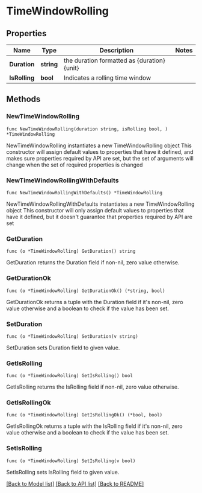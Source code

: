 # TimeWindowRolling

## Properties

Name | Type | Description | Notes
------------ | ------------- | ------------- | -------------
**Duration** | **string** | the duration formatted as {duration}{unit} | 
**IsRolling** | **bool** | Indicates a rolling time window | 

## Methods

### NewTimeWindowRolling

`func NewTimeWindowRolling(duration string, isRolling bool, ) *TimeWindowRolling`

NewTimeWindowRolling instantiates a new TimeWindowRolling object
This constructor will assign default values to properties that have it defined,
and makes sure properties required by API are set, but the set of arguments
will change when the set of required properties is changed

### NewTimeWindowRollingWithDefaults

`func NewTimeWindowRollingWithDefaults() *TimeWindowRolling`

NewTimeWindowRollingWithDefaults instantiates a new TimeWindowRolling object
This constructor will only assign default values to properties that have it defined,
but it doesn't guarantee that properties required by API are set

### GetDuration

`func (o *TimeWindowRolling) GetDuration() string`

GetDuration returns the Duration field if non-nil, zero value otherwise.

### GetDurationOk

`func (o *TimeWindowRolling) GetDurationOk() (*string, bool)`

GetDurationOk returns a tuple with the Duration field if it's non-nil, zero value otherwise
and a boolean to check if the value has been set.

### SetDuration

`func (o *TimeWindowRolling) SetDuration(v string)`

SetDuration sets Duration field to given value.


### GetIsRolling

`func (o *TimeWindowRolling) GetIsRolling() bool`

GetIsRolling returns the IsRolling field if non-nil, zero value otherwise.

### GetIsRollingOk

`func (o *TimeWindowRolling) GetIsRollingOk() (*bool, bool)`

GetIsRollingOk returns a tuple with the IsRolling field if it's non-nil, zero value otherwise
and a boolean to check if the value has been set.

### SetIsRolling

`func (o *TimeWindowRolling) SetIsRolling(v bool)`

SetIsRolling sets IsRolling field to given value.



[[Back to Model list]](../README.md#documentation-for-models) [[Back to API list]](../README.md#documentation-for-api-endpoints) [[Back to README]](../README.md)


